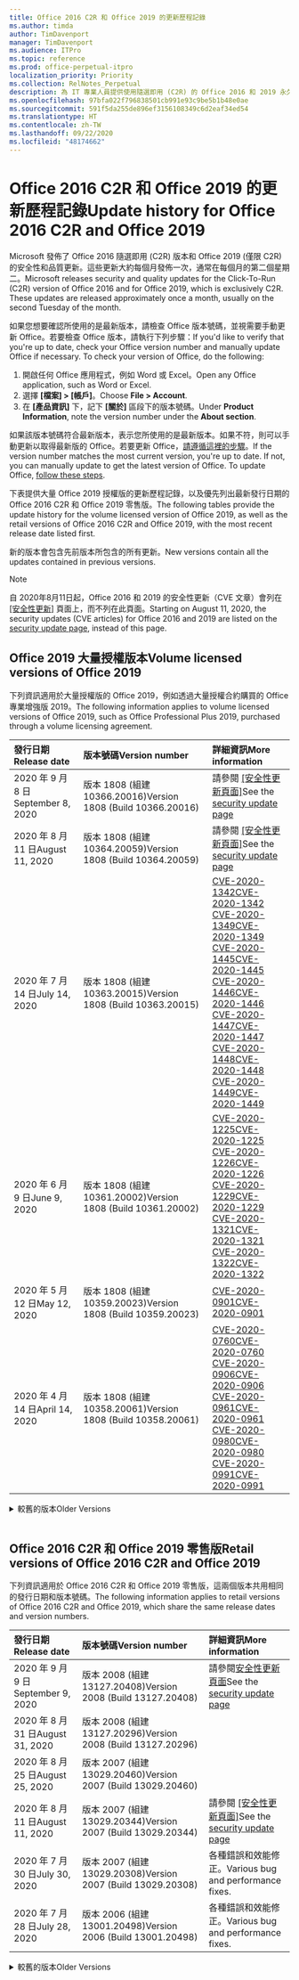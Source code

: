 ```yaml
---
title: Office 2016 C2R 和 Office 2019 的更新歷程記錄
ms.author: timda
author: TimDavenport
manager: TimDavenport
ms.audience: ITPro
ms.topic: reference
ms.prod: office-perpetual-itpro
localization_priority: Priority
ms.collection: RelNotes_Perpetual
description: 為 IT 專業人員提供使用隨選即用 (C2R) 的 Office 2016 和 2019 永久版本的更新歷程記錄
ms.openlocfilehash: 97bfa022f796838501cb991e93c9be5b1b48e0ae
ms.sourcegitcommit: 591f5da255de896ef3156108349c6d2eaf34ed54
ms.translationtype: HT
ms.contentlocale: zh-TW
ms.lasthandoff: 09/22/2020
ms.locfileid: "48174662"
---
```

# <a name="update-history-for-office-2016-c2r-and-office-2019"></a><span data-ttu-id="acdab-103">Office 2016 C2R 和 Office 2019 的更新歷程記錄</span><span class="sxs-lookup"><span data-stu-id="acdab-103">Update history for Office 2016 C2R and Office 2019</span></span>

<span data-ttu-id="acdab-p101">Microsoft 發佈了 Office 2016 隨選即用 (C2R) 版本和 Office 2019 (僅限 C2R) 的安全性和品質更新。這些更新大約每個月發佈一次，通常在每個月的第二個星期二。</span><span class="sxs-lookup"><span data-stu-id="acdab-p101">Microsoft releases security and quality updates for the Click-To-Run (C2R) version of Office 2016 and for Office 2019, which is exclusively C2R. These updates are released approximately once a month, usually on the second Tuesday of the month.</span></span>

<span data-ttu-id="acdab-p102">如果您想要確認所使用的是最新版本，請檢查 Office 版本號碼，並視需要手動更新 Office。若要檢查 Office 版本，請執行下列步驟：</span><span class="sxs-lookup"><span data-stu-id="acdab-p102">If you'd like to verify that you're up to date, check your Office version number and manually update Office if necessary. To check your version of Office, do the following:</span></span>

  1.    <span data-ttu-id="acdab-108">開啟任何 Office 應用程式，例如 Word 或 Excel。</span><span class="sxs-lookup"><span data-stu-id="acdab-108">Open any Office application, such as Word or Excel.</span></span>
  2.    <span data-ttu-id="acdab-109">選擇 **[檔案] > [帳戶]**。</span><span class="sxs-lookup"><span data-stu-id="acdab-109">Choose **File > Account**.</span></span>
  3.    <span data-ttu-id="acdab-110">在 **[產品資訊]** 下，記下 **[關於]** 區段下的版本號碼。</span><span class="sxs-lookup"><span data-stu-id="acdab-110">Under **Product Information**, note the version number under the **About section**.</span></span>

<span data-ttu-id="acdab-p103">如果該版本號碼符合最新版本，表示您所使用的是最新版本。如果不符，則可以手動更新以取得最新版的 Office。若要更新 Office，[請遵循這裡的步驟](https://support.office.com/article/2ab296f3-7f03-43a2-8e50-46de917611c5)。</span><span class="sxs-lookup"><span data-stu-id="acdab-p103">If the version number matches the most current version, you're up to date. If not, you can manually update to get the latest version of Office. To update Office, [follow these steps](https://support.office.com/article/2ab296f3-7f03-43a2-8e50-46de917611c5).</span></span>


<span data-ttu-id="acdab-114">下表提供大量 Office 2019 授權版的更新歷程記錄，以及優先列出最新發行日期的 Office 2016 C2R 和 Office 2019 零售版。</span><span class="sxs-lookup"><span data-stu-id="acdab-114">The following tables provide the update history for the volume licensed version of Office 2019, as well as the retail versions of Office 2016 C2R and Office 2019, with the most recent release date listed first.</span></span>

<span data-ttu-id="acdab-115">新的版本會包含先前版本所包含的所有更新。</span><span class="sxs-lookup"><span data-stu-id="acdab-115">New versions contain all the updates contained in previous versions.</span></span>


 > [!NOTE]
> <span data-ttu-id="acdab-116">自 2020年8月11日起，Office 2016 和 2019 的安全性更新（CVE 文章）會列在 [[安全性更新]](https://docs.microsoft.com/officeupdates/microsoft365-apps-security-updates) 頁面上，而不列在此頁面。</span><span class="sxs-lookup"><span data-stu-id="acdab-116">Starting on August 11, 2020, the security updates (CVE articles) for Office 2016 and 2019 are listed on the [security update page](https://docs.microsoft.com/officeupdates/microsoft365-apps-security-updates), instead of this page.</span></span> 


## <a name="volume-licensed-versions-of-office-2019"></a><span data-ttu-id="acdab-117">Office 2019 大量授權版本</span><span class="sxs-lookup"><span data-stu-id="acdab-117">Volume licensed versions of Office 2019</span></span>
<span data-ttu-id="acdab-118">下列資訊適用於大量授權版的 Office 2019，例如透過大量授權合約購買的 Office 專業增強版 2019。</span><span class="sxs-lookup"><span data-stu-id="acdab-118">The following information applies to volume licensed versions of Office 2019, such as Office Professional Plus 2019, purchased through a volume licensing agreement.</span></span>

[//]: # (DO NOT REMOVE VL TABLE START)


|<span data-ttu-id="acdab-120">**發行日期**</span><span class="sxs-lookup"><span data-stu-id="acdab-120">**Release date**</span></span>|<span data-ttu-id="acdab-121">**版本號碼**</span><span class="sxs-lookup"><span data-stu-id="acdab-121">**Version number**</span></span>|<span data-ttu-id="acdab-122">**詳細資訊**</span><span class="sxs-lookup"><span data-stu-id="acdab-122">**More information**</span></span>|
|:-----|:-----|:-----|
|<span data-ttu-id="acdab-123">2020 年 9 月 8 日</span><span class="sxs-lookup"><span data-stu-id="acdab-123">September 8, 2020</span></span>|<span data-ttu-id="acdab-124">版本 1808 (組建 10366.20016)</span><span class="sxs-lookup"><span data-stu-id="acdab-124">Version 1808 (Build 10366.20016)</span></span>|<span data-ttu-id="acdab-125">請參閱 [[安全性更新頁面]](https://docs.microsoft.com/officeupdates/microsoft365-apps-security-updates)</span><span class="sxs-lookup"><span data-stu-id="acdab-125">See the [security update page](https://docs.microsoft.com/officeupdates/microsoft365-apps-security-updates)</span></span> |
|<span data-ttu-id="acdab-126">2020 年 8 月 11 日</span><span class="sxs-lookup"><span data-stu-id="acdab-126">August 11, 2020</span></span>|<span data-ttu-id="acdab-127">版本 1808 (組建 10364.20059)</span><span class="sxs-lookup"><span data-stu-id="acdab-127">Version 1808 (Build 10364.20059)</span></span>|<span data-ttu-id="acdab-128">請參閱 [[安全性更新頁面]](https://docs.microsoft.com/officeupdates/microsoft365-apps-security-updates)</span><span class="sxs-lookup"><span data-stu-id="acdab-128">See the [security update page](https://docs.microsoft.com/officeupdates/microsoft365-apps-security-updates)</span></span> |
|<span data-ttu-id="acdab-129">2020 年 7 月 14 日</span><span class="sxs-lookup"><span data-stu-id="acdab-129">July 14, 2020</span></span>   |<span data-ttu-id="acdab-130">版本 1808 (組建 10363.20015)</span><span class="sxs-lookup"><span data-stu-id="acdab-130">Version 1808 (Build 10363.20015)</span></span>  |[<span data-ttu-id="acdab-131">CVE-2020-1342</span><span class="sxs-lookup"><span data-stu-id="acdab-131">CVE-2020-1342</span></span>](https://portal.msrc.microsoft.com/en-US/security-guidance/advisory/CVE-2020-1342) <br/>[<span data-ttu-id="acdab-132">CVE-2020-1349</span><span class="sxs-lookup"><span data-stu-id="acdab-132">CVE-2020-1349</span></span>](https://portal.msrc.microsoft.com/en-US/security-guidance/advisory/CVE-2020-1349) <br/>[<span data-ttu-id="acdab-133">CVE-2020-1445</span><span class="sxs-lookup"><span data-stu-id="acdab-133">CVE-2020-1445</span></span>](https://portal.msrc.microsoft.com/en-US/security-guidance/advisory/CVE-2020-1445) <br/>[<span data-ttu-id="acdab-134">CVE-2020-1446</span><span class="sxs-lookup"><span data-stu-id="acdab-134">CVE-2020-1446</span></span>](https://portal.msrc.microsoft.com/en-US/security-guidance/advisory/CVE-2020-1446) <br/>[<span data-ttu-id="acdab-135">CVE-2020-1447</span><span class="sxs-lookup"><span data-stu-id="acdab-135">CVE-2020-1447</span></span>](https://portal.msrc.microsoft.com/en-US/security-guidance/advisory/CVE-2020-1447) <br/>[<span data-ttu-id="acdab-136">CVE-2020-1448</span><span class="sxs-lookup"><span data-stu-id="acdab-136">CVE-2020-1448</span></span>](https://portal.msrc.microsoft.com/en-US/security-guidance/advisory/CVE-2020-1448) <br/>[<span data-ttu-id="acdab-137">CVE-2020-1449</span><span class="sxs-lookup"><span data-stu-id="acdab-137">CVE-2020-1449</span></span>](https://portal.msrc.microsoft.com/en-US/security-guidance/advisory/CVE-2020-1449) <br/>|
|<span data-ttu-id="acdab-138">2020 年 6 月 9 日</span><span class="sxs-lookup"><span data-stu-id="acdab-138">June 9, 2020</span></span>   |<span data-ttu-id="acdab-139">版本 1808 (組建 10361.20002)</span><span class="sxs-lookup"><span data-stu-id="acdab-139">Version 1808 (Build 10361.20002)</span></span>  |[<span data-ttu-id="acdab-140">CVE-2020-1225</span><span class="sxs-lookup"><span data-stu-id="acdab-140">CVE-2020-1225</span></span>](https://portal.msrc.microsoft.com/en-US/security-guidance/advisory/CVE-2020-1225) <br/> [<span data-ttu-id="acdab-141">CVE-2020-1226</span><span class="sxs-lookup"><span data-stu-id="acdab-141">CVE-2020-1226</span></span>](https://portal.msrc.microsoft.com/en-US/security-guidance/advisory/CVE-2020-1226) <br/>[<span data-ttu-id="acdab-142">CVE-2020-1229</span><span class="sxs-lookup"><span data-stu-id="acdab-142">CVE-2020-1229</span></span>](https://portal.msrc.microsoft.com/en-US/security-guidance/advisory/CVE-2020-1229) <br/>[<span data-ttu-id="acdab-143">CVE-2020-1321</span><span class="sxs-lookup"><span data-stu-id="acdab-143">CVE-2020-1321</span></span>](https://portal.msrc.microsoft.com/en-US/security-guidance/advisory/CVE-2020-1321) <br/>[<span data-ttu-id="acdab-144">CVE-2020-1322</span><span class="sxs-lookup"><span data-stu-id="acdab-144">CVE-2020-1322</span></span>](https://portal.msrc.microsoft.com/en-US/security-guidance/advisory/CVE-2020-1322) <br/>|
|<span data-ttu-id="acdab-145">2020 年 5 月 12 日</span><span class="sxs-lookup"><span data-stu-id="acdab-145">May 12, 2020</span></span>   |<span data-ttu-id="acdab-146">版本 1808 (組建 10359.20023)</span><span class="sxs-lookup"><span data-stu-id="acdab-146">Version 1808 (Build 10359.20023)</span></span>  |[<span data-ttu-id="acdab-147">CVE-2020-0901</span><span class="sxs-lookup"><span data-stu-id="acdab-147">CVE-2020-0901</span></span>](https://portal.msrc.microsoft.com/en-US/security-guidance/advisory/CVE-2020-0901) <br/> |
|<span data-ttu-id="acdab-148">2020 年 4 月 14 日</span><span class="sxs-lookup"><span data-stu-id="acdab-148">April 14, 2020</span></span>   |<span data-ttu-id="acdab-149">版本 1808 (組建 10358.20061)</span><span class="sxs-lookup"><span data-stu-id="acdab-149">Version 1808 (Build 10358.20061)</span></span>  |[<span data-ttu-id="acdab-150">CVE-2020-0760</span><span class="sxs-lookup"><span data-stu-id="acdab-150">CVE-2020-0760</span></span>](https://portal.msrc.microsoft.com/en-US/security-guidance/advisory/CVE-2020-0760) <br/> [<span data-ttu-id="acdab-151">CVE-2020-0906</span><span class="sxs-lookup"><span data-stu-id="acdab-151">CVE-2020-0906</span></span>](https://portal.msrc.microsoft.com/en-US/security-guidance/advisory/CVE-2020-0906) <br/> [<span data-ttu-id="acdab-152">CVE-2020-0961</span><span class="sxs-lookup"><span data-stu-id="acdab-152">CVE-2020-0961</span></span>](https://portal.msrc.microsoft.com/en-US/security-guidance/advisory/CVE-2020-0961) <br/> [<span data-ttu-id="acdab-153">CVE-2020-0980</span><span class="sxs-lookup"><span data-stu-id="acdab-153">CVE-2020-0980</span></span>](https://portal.msrc.microsoft.com/en-US/security-guidance/advisory/CVE-2020-0980) <br/>[<span data-ttu-id="acdab-154">CVE-2020-0991</span><span class="sxs-lookup"><span data-stu-id="acdab-154">CVE-2020-0991</span></span>](https://portal.msrc.microsoft.com/en-US/security-guidance/advisory/CVE-2020-0991) <br/> |


[//]: # (DO NOT REMOVE VL TABLE END)

<details>
<summary><span data-ttu-id="acdab-156">較舊的版本</span><span class="sxs-lookup"><span data-stu-id="acdab-156">Older Versions</span></span></summary>
 

[//]: # (DO NOT REMOVE VL OLD TABLE START)


|<span data-ttu-id="acdab-158">**發行日期**</span><span class="sxs-lookup"><span data-stu-id="acdab-158">**Release date**</span></span>|<span data-ttu-id="acdab-159">**版本號碼**</span><span class="sxs-lookup"><span data-stu-id="acdab-159">**Version number**</span></span>|<span data-ttu-id="acdab-160">**詳細資訊**</span><span class="sxs-lookup"><span data-stu-id="acdab-160">**More information**</span></span>|
|:-----|:-----|:-----|
|<span data-ttu-id="acdab-161">2020 年 3 月 10 日</span><span class="sxs-lookup"><span data-stu-id="acdab-161">March 10, 2020</span></span>   |<span data-ttu-id="acdab-162">版本 1808 (組建 10357.20081)</span><span class="sxs-lookup"><span data-stu-id="acdab-162">Version 1808 (Build 10357.20081)</span></span>  |[<span data-ttu-id="acdab-163">CVE-2020-0850</span><span class="sxs-lookup"><span data-stu-id="acdab-163">CVE-2020-0850</span></span>](https://portal.msrc.microsoft.com/en-US/security-guidance/advisory/CVE-2020-0850) <br/> [<span data-ttu-id="acdab-164">CVE-2020-0852</span><span class="sxs-lookup"><span data-stu-id="acdab-164">CVE-2020-0852</span></span>](https://portal.msrc.microsoft.com/en-US/security-guidance/advisory/CVE-2020-0852) <br/> [<span data-ttu-id="acdab-165">CVE-2020-0892</span><span class="sxs-lookup"><span data-stu-id="acdab-165">CVE-2020-0892</span></span>](https://portal.msrc.microsoft.com/en-US/security-guidance/advisory/CVE-2020-0892) <br/>  |
|<span data-ttu-id="acdab-166">2020 年 2 月 11 日</span><span class="sxs-lookup"><span data-stu-id="acdab-166">February 11, 2020</span></span>   |<span data-ttu-id="acdab-167">版本 1808 (組建 10356.20006)</span><span class="sxs-lookup"><span data-stu-id="acdab-167">Version 1808 (Build 10356.20006)</span></span>  |[<span data-ttu-id="acdab-168">CVE-2020-0696</span><span class="sxs-lookup"><span data-stu-id="acdab-168">CVE-2020-0696</span></span>](https://portal.msrc.microsoft.com/en-us/security-guidance/advisory/CVE-2020-0696) <br/> [<span data-ttu-id="acdab-169">CVE-2020-0759</span><span class="sxs-lookup"><span data-stu-id="acdab-169">CVE-2020-0759</span></span>](https://portal.msrc.microsoft.com/en-US/security-guidance/advisory/CVE-2020-0759) <br/>  |


[//]: # (DO NOT REMOVE VL OLD TABLE END)

</details>


<br/>

## <a name="retail-versions-of-office-2016-c2r-and-office-2019"></a><span data-ttu-id="acdab-171">Office 2016 C2R 和 Office 2019 零售版</span><span class="sxs-lookup"><span data-stu-id="acdab-171">Retail versions of Office 2016 C2R and Office 2019</span></span>
<span data-ttu-id="acdab-172">下列資訊適用於 Office 2016 C2R 和 Office 2019 零售版，這兩個版本共用相同的發行日期和版本號碼。</span><span class="sxs-lookup"><span data-stu-id="acdab-172">The following information applies to retail versions of Office 2016 C2R and Office 2019, which share the same release dates and version numbers.</span></span>

[//]: # (DO NOT REMOVE RETAIL TABLE START)


|<span data-ttu-id="acdab-174">**發行日期**</span><span class="sxs-lookup"><span data-stu-id="acdab-174">**Release date**</span></span>|<span data-ttu-id="acdab-175">**版本號碼**</span><span class="sxs-lookup"><span data-stu-id="acdab-175">**Version number**</span></span>|<span data-ttu-id="acdab-176">**詳細資訊**</span><span class="sxs-lookup"><span data-stu-id="acdab-176">**More information**</span></span>|
|:-----|:-----|:-----|
|<span data-ttu-id="acdab-177">2020 年 9 月 9 日</span><span class="sxs-lookup"><span data-stu-id="acdab-177">September 9, 2020</span></span>|<span data-ttu-id="acdab-178">版本 2008 (組建 13127.20408)</span><span class="sxs-lookup"><span data-stu-id="acdab-178">Version 2008 (Build 13127.20408)</span></span>|<span data-ttu-id="acdab-179">請參閱[安全性更新頁面](https://docs.microsoft.com/officeupdates/microsoft365-apps-security-updates)</span><span class="sxs-lookup"><span data-stu-id="acdab-179">See the [security update page](https://docs.microsoft.com/officeupdates/microsoft365-apps-security-updates)</span></span> |
|<span data-ttu-id="acdab-180">2020 年 8 月 31 日</span><span class="sxs-lookup"><span data-stu-id="acdab-180">August 31, 2020</span></span>|<span data-ttu-id="acdab-181">版本 2008 (組建 13127.20296)</span><span class="sxs-lookup"><span data-stu-id="acdab-181">Version 2008 (Build 13127.20296)</span></span>| |
|<span data-ttu-id="acdab-182">2020 年 8 月 25 日</span><span class="sxs-lookup"><span data-stu-id="acdab-182">August 25, 2020</span></span>|<span data-ttu-id="acdab-183">版本 2007 (組建 13029.20460)</span><span class="sxs-lookup"><span data-stu-id="acdab-183">Version 2007 (Build 13029.20460)</span></span>| |
|<span data-ttu-id="acdab-184">2020 年 8 月 11 日</span><span class="sxs-lookup"><span data-stu-id="acdab-184">August 11, 2020</span></span>|<span data-ttu-id="acdab-185">版本 2007 (組建 13029.20344)</span><span class="sxs-lookup"><span data-stu-id="acdab-185">Version 2007 (Build 13029.20344)</span></span>|<span data-ttu-id="acdab-186">請參閱 [[安全性更新頁面]](https://docs.microsoft.com/officeupdates/microsoft365-apps-security-updates)</span><span class="sxs-lookup"><span data-stu-id="acdab-186">See the [security update page](https://docs.microsoft.com/officeupdates/microsoft365-apps-security-updates)</span></span> |
|<span data-ttu-id="acdab-187">2020 年 7 月 30 日</span><span class="sxs-lookup"><span data-stu-id="acdab-187">July 30, 2020</span></span>|<span data-ttu-id="acdab-188">版本 2007 (組建 13029.20308)</span><span class="sxs-lookup"><span data-stu-id="acdab-188">Version 2007 (Build 13029.20308)</span></span>  |<span data-ttu-id="acdab-189">各種錯誤和效能修正。</span><span class="sxs-lookup"><span data-stu-id="acdab-189">Various bug and performance fixes.</span></span>  <br/>  |
|<span data-ttu-id="acdab-190">2020 年 7 月 28 日</span><span class="sxs-lookup"><span data-stu-id="acdab-190">July 28, 2020</span></span>|<span data-ttu-id="acdab-191">版本 2006 (組建 13001.20498)</span><span class="sxs-lookup"><span data-stu-id="acdab-191">Version 2006 (Build 13001.20498)</span></span>  |<span data-ttu-id="acdab-192">各種錯誤和效能修正。</span><span class="sxs-lookup"><span data-stu-id="acdab-192">Various bug and performance fixes.</span></span>  <br/>  |


[//]: # (DO NOT REMOVE RETAIL TABLE END)

<details>
<summary><span data-ttu-id="acdab-194">較舊的版本</span><span class="sxs-lookup"><span data-stu-id="acdab-194">Older Versions</span></span></summary>
 

[//]: # (DO NOT REMOVE RETAIL OLD TABLE START)


|<span data-ttu-id="acdab-196">**發行日期**</span><span class="sxs-lookup"><span data-stu-id="acdab-196">**Release date**</span></span>|<span data-ttu-id="acdab-197">**版本號碼**</span><span class="sxs-lookup"><span data-stu-id="acdab-197">**Version number**</span></span>|<span data-ttu-id="acdab-198">**詳細資訊**</span><span class="sxs-lookup"><span data-stu-id="acdab-198">**More information**</span></span>|
|:-----|:-----|:-----|
|<span data-ttu-id="acdab-199">2020 年 7 月 14 日</span><span class="sxs-lookup"><span data-stu-id="acdab-199">July 14, 2020</span></span>|<span data-ttu-id="acdab-200">版本 2006 (組建13001.20384)</span><span class="sxs-lookup"><span data-stu-id="acdab-200">Version 2006 (Build 13001.20384)</span></span>  |[<span data-ttu-id="acdab-201">CVE-2020-1342</span><span class="sxs-lookup"><span data-stu-id="acdab-201">CVE-2020-1342</span></span>](https://portal.msrc.microsoft.com/en-US/security-guidance/advisory/CVE-2020-1342) <br/>[<span data-ttu-id="acdab-202">CVE-2020-1349</span><span class="sxs-lookup"><span data-stu-id="acdab-202">CVE-2020-1349</span></span>](https://portal.msrc.microsoft.com/en-US/security-guidance/advisory/CVE-2020-1349) <br/>[<span data-ttu-id="acdab-203">CVE-2020-1445</span><span class="sxs-lookup"><span data-stu-id="acdab-203">CVE-2020-1445</span></span>](https://portal.msrc.microsoft.com/en-US/security-guidance/advisory/CVE-2020-1445) <br/>[<span data-ttu-id="acdab-204">CVE-2020-1446</span><span class="sxs-lookup"><span data-stu-id="acdab-204">CVE-2020-1446</span></span>](https://portal.msrc.microsoft.com/en-US/security-guidance/advisory/CVE-2020-1446) <br/>[<span data-ttu-id="acdab-205">CVE-2020-1447</span><span class="sxs-lookup"><span data-stu-id="acdab-205">CVE-2020-1447</span></span>](https://portal.msrc.microsoft.com/en-US/security-guidance/advisory/CVE-2020-1447) <br/>[<span data-ttu-id="acdab-206">CVE-2020-1449</span><span class="sxs-lookup"><span data-stu-id="acdab-206">CVE-2020-1449</span></span>](https://portal.msrc.microsoft.com/en-US/security-guidance/advisory/CVE-2020-1449) <br/>[<span data-ttu-id="acdab-207">CVE-2020-1458</span><span class="sxs-lookup"><span data-stu-id="acdab-207">CVE-2020-1458</span></span>](https://portal.msrc.microsoft.com/en-US/security-guidance/advisory/CVE-2020-1458) <br/>|
|<span data-ttu-id="acdab-208">2020 年 6 月 30 日</span><span class="sxs-lookup"><span data-stu-id="acdab-208">June 30, 2020</span></span>|<span data-ttu-id="acdab-209">版本 2006 (組建 13001.20266)</span><span class="sxs-lookup"><span data-stu-id="acdab-209">Version 2006 (Build 13001.20266)</span></span>  |<span data-ttu-id="acdab-210">各種錯誤和效能修正。</span><span class="sxs-lookup"><span data-stu-id="acdab-210">Various bug and performance fixes.</span></span>  <br/>  |
|<span data-ttu-id="acdab-211">2020 年 6 月 24 日</span><span class="sxs-lookup"><span data-stu-id="acdab-211">June 24, 2020</span></span>|<span data-ttu-id="acdab-212">版本 2005 (組建 12827.20470)</span><span class="sxs-lookup"><span data-stu-id="acdab-212">Version 2005 (Build 12827.20470)</span></span>  |<span data-ttu-id="acdab-213">各種錯誤和效能修正。</span><span class="sxs-lookup"><span data-stu-id="acdab-213">Various bug and performance fixes.</span></span>  <br/>  |
|<span data-ttu-id="acdab-214">2020 年 6 月 9 日</span><span class="sxs-lookup"><span data-stu-id="acdab-214">June 9, 2020</span></span>|<span data-ttu-id="acdab-215">版本 2005 (組建 12827.20336)</span><span class="sxs-lookup"><span data-stu-id="acdab-215">Version 2005 (Build 12827.20336)</span></span>  |[<span data-ttu-id="acdab-216">CVE-2020-1225</span><span class="sxs-lookup"><span data-stu-id="acdab-216">CVE-2020-1225</span></span>](https://portal.msrc.microsoft.com/en-US/security-guidance/advisory/CVE-2020-1225)  <br/> [<span data-ttu-id="acdab-217">CVE-2020-1226</span><span class="sxs-lookup"><span data-stu-id="acdab-217">CVE-2020-1226</span></span>](https://portal.msrc.microsoft.com/en-US/security-guidance/advisory/CVE-2020-1226)  <br/> [<span data-ttu-id="acdab-218">CVE-2020-1229</span><span class="sxs-lookup"><span data-stu-id="acdab-218">CVE-2020-1229</span></span>](https://portal.msrc.microsoft.com/en-US/security-guidance/advisory/CVE-2020-1229)  <br/> [<span data-ttu-id="acdab-219">CVE-2020-1321</span><span class="sxs-lookup"><span data-stu-id="acdab-219">CVE-2020-1321</span></span>](https://portal.msrc.microsoft.com/en-US/security-guidance/advisory/CVE-2020-1321)  <br/> [<span data-ttu-id="acdab-220">CVE-2020-1322</span><span class="sxs-lookup"><span data-stu-id="acdab-220">CVE-2020-1322</span></span>](https://portal.msrc.microsoft.com/en-US/security-guidance/advisory/CVE-2020-1322)  <br/>|
|<span data-ttu-id="acdab-221">2020 年 6 月 2 日</span><span class="sxs-lookup"><span data-stu-id="acdab-221">June 2, 2020</span></span>|<span data-ttu-id="acdab-222">版本 2005 (組建 12827.20268)</span><span class="sxs-lookup"><span data-stu-id="acdab-222">Version 2005 (Build 12827.20268)</span></span>  |<span data-ttu-id="acdab-223">各種錯誤和效能修正。</span><span class="sxs-lookup"><span data-stu-id="acdab-223">Various bug and performance fixes.</span></span>  <br/>  |
|<span data-ttu-id="acdab-224">2020 年 5 月 21 日</span><span class="sxs-lookup"><span data-stu-id="acdab-224">May 21, 2020</span></span>|<span data-ttu-id="acdab-225">版本 2004 (組建 12730.20352)</span><span class="sxs-lookup"><span data-stu-id="acdab-225">Version 2004 (Build 12730.20352)</span></span>  |<span data-ttu-id="acdab-226">各種錯誤和效能修正。</span><span class="sxs-lookup"><span data-stu-id="acdab-226">Various bug and performance fixes.</span></span>  <br/>  |
|<span data-ttu-id="acdab-227">2020 年 5 月 12 日</span><span class="sxs-lookup"><span data-stu-id="acdab-227">May 12, 2020</span></span>|<span data-ttu-id="acdab-228">版本 2004 (組建 12730.20270)</span><span class="sxs-lookup"><span data-stu-id="acdab-228">Version 2004 (Build 12730.20270)</span></span>  |[<span data-ttu-id="acdab-229">CVE-2020-0901</span><span class="sxs-lookup"><span data-stu-id="acdab-229">CVE-2020-0901</span></span>](https://portal.msrc.microsoft.com/en-US/security-guidance/advisory/CVE-2020-0901)  <br/>  |
|<span data-ttu-id="acdab-230">2020 年 5 月 4 日</span><span class="sxs-lookup"><span data-stu-id="acdab-230">May 4, 2020</span></span>|<span data-ttu-id="acdab-231">版本 2004 (組建 12730.20250)</span><span class="sxs-lookup"><span data-stu-id="acdab-231">Version 2004 (Build 12730.20250)</span></span>  |[<span data-ttu-id="acdab-232">連結</span><span class="sxs-lookup"><span data-stu-id="acdab-232">Link</span></span>](https://support.microsoft.com/office/excel-word-powerpoint-file-becomes-corrupt-when-opening-a-file-that-contains-a-vba-project-or-after-enabling-a-macro-in-an-open-file-ad6ee6ca-db23-4614-a403-282821eb99f6?ui=en-us&rs=en-us&ad=us)<br/>  |
|<span data-ttu-id="acdab-233">2020 年 4 月 29 日</span><span class="sxs-lookup"><span data-stu-id="acdab-233">April 29, 2020</span></span>|<span data-ttu-id="acdab-234">版本 2004 (組建 12730.20236)</span><span class="sxs-lookup"><span data-stu-id="acdab-234">Version 2004 (Build 12730.20236)</span></span>  |<span data-ttu-id="acdab-235">各種錯誤和效能修正。</span><span class="sxs-lookup"><span data-stu-id="acdab-235">Various bug and performance fixes.</span></span> <br/>  |
|<span data-ttu-id="acdab-236">2020 年 4 月 15 日</span><span class="sxs-lookup"><span data-stu-id="acdab-236">April 15, 2020</span></span>|<span data-ttu-id="acdab-237">版本 2003 (組建 12624.20466)</span><span class="sxs-lookup"><span data-stu-id="acdab-237">Version 2003 (Build 12624.20466)</span></span>  |<span data-ttu-id="acdab-238">各種錯誤和效能修正。</span><span class="sxs-lookup"><span data-stu-id="acdab-238">Various bug and performance fixes.</span></span> <br/>  |
|<span data-ttu-id="acdab-239">2020 年 4 月 14 日</span><span class="sxs-lookup"><span data-stu-id="acdab-239">April 14, 2020</span></span>|<span data-ttu-id="acdab-240">版本 2003 (組建 12624.20442)</span><span class="sxs-lookup"><span data-stu-id="acdab-240">Version 2003 (Build 12624.20442)</span></span>  |[<span data-ttu-id="acdab-241">CVE-2020-0760</span><span class="sxs-lookup"><span data-stu-id="acdab-241">CVE-2020-0760</span></span>](https://portal.msrc.microsoft.com/en-US/security-guidance/advisory/CVE-2020-0760) <br/> [<span data-ttu-id="acdab-242">CVE-2020-0906</span><span class="sxs-lookup"><span data-stu-id="acdab-242">CVE-2020-0906</span></span>](https://portal.msrc.microsoft.com/en-US/security-guidance/advisory/CVE-2020-0906) <br/> [<span data-ttu-id="acdab-243">CVE-2020-0961</span><span class="sxs-lookup"><span data-stu-id="acdab-243">CVE-2020-0961</span></span>](https://portal.msrc.microsoft.com/en-US/security-guidance/advisory/CVE-2020-0961) <br/> [<span data-ttu-id="acdab-244">CVE-2020-0979</span><span class="sxs-lookup"><span data-stu-id="acdab-244">CVE-2020-0979</span></span>](https://portal.msrc.microsoft.com/en-US/security-guidance/advisory/CVE-2020-0979) <br/> [<span data-ttu-id="acdab-245">CVE-2020-0980</span><span class="sxs-lookup"><span data-stu-id="acdab-245">CVE-2020-0980</span></span>](https://portal.msrc.microsoft.com/en-US/security-guidance/advisory/CVE-2020-0980) <br/>[<span data-ttu-id="acdab-246">CVE-2020-0991</span><span class="sxs-lookup"><span data-stu-id="acdab-246">CVE-2020-0991</span></span>](https://portal.msrc.microsoft.com/en-US/security-guidance/advisory/CVE-2020-0991) <br/> |
|<span data-ttu-id="acdab-247">2020 年 3 月 31 日</span><span class="sxs-lookup"><span data-stu-id="acdab-247">March 31, 2020</span></span>|<span data-ttu-id="acdab-248">版本 2003 (組建 12624.20382)</span><span class="sxs-lookup"><span data-stu-id="acdab-248">Version 2003 (Build 12624.20382)</span></span>  |<span data-ttu-id="acdab-249">各種錯誤和效能修正。</span><span class="sxs-lookup"><span data-stu-id="acdab-249">Various bug and performance fixes.</span></span> <br/>  |
|<span data-ttu-id="acdab-250">2020 年 3 月 25 日</span><span class="sxs-lookup"><span data-stu-id="acdab-250">March 25, 2020</span></span>|<span data-ttu-id="acdab-251">版本 2003 (組建 12624.20320)</span><span class="sxs-lookup"><span data-stu-id="acdab-251">Version 2003 (Build 12624.20320)</span></span>  |<span data-ttu-id="acdab-252">各種錯誤和效能修正。</span><span class="sxs-lookup"><span data-stu-id="acdab-252">Various bug and performance fixes.</span></span> <br/>  |
|<span data-ttu-id="acdab-253">2020 年 3 月 10 日</span><span class="sxs-lookup"><span data-stu-id="acdab-253">March 10, 2020</span></span>|<span data-ttu-id="acdab-254">版本 2002 (組建 12527.20278)</span><span class="sxs-lookup"><span data-stu-id="acdab-254">Version 2002 (Build 12527.20278)</span></span>  |[<span data-ttu-id="acdab-255">CVE-2020-0850</span><span class="sxs-lookup"><span data-stu-id="acdab-255">CVE-2020-0850</span></span>](https://portal.msrc.microsoft.com/en-US/security-guidance/advisory/CVE-2020-0850) <br/> [<span data-ttu-id="acdab-256">CVE-2020-0851</span><span class="sxs-lookup"><span data-stu-id="acdab-256">CVE-2020-0851</span></span>](https://portal.msrc.microsoft.com/en-US/security-guidance/advisory/CVE-2020-0851) <br/> [<span data-ttu-id="acdab-257">CVE-2020-0855</span><span class="sxs-lookup"><span data-stu-id="acdab-257">CVE-2020-0855</span></span>](https://portal.msrc.microsoft.com/en-US/security-guidance/advisory/CVE-2020-0855) <br/> [<span data-ttu-id="acdab-258">CVE-2020-0892</span><span class="sxs-lookup"><span data-stu-id="acdab-258">CVE-2020-0892</span></span>](https://portal.msrc.microsoft.com/en-US/security-guidance/advisory/CVE-2020-0892) <br/>  |
|<span data-ttu-id="acdab-259">2020 年 3 月 1 日</span><span class="sxs-lookup"><span data-stu-id="acdab-259">March 1, 2020</span></span>   |<span data-ttu-id="acdab-260">版本 2002 (組建 12527.20242)</span><span class="sxs-lookup"><span data-stu-id="acdab-260">Version 2002 (Build 12527.20242)</span></span>  |<span data-ttu-id="acdab-261">解決導致協力廠商應用程式無法從 Outlook 傳送電子郵件的問題。</span><span class="sxs-lookup"><span data-stu-id="acdab-261">Addresses an issue that caused third party applications to be unable to send email from Outlook.</span></span> <br/>  |


[//]: # (DO NOT REMOVE RETAIL OLD TABLE END)


</details>






